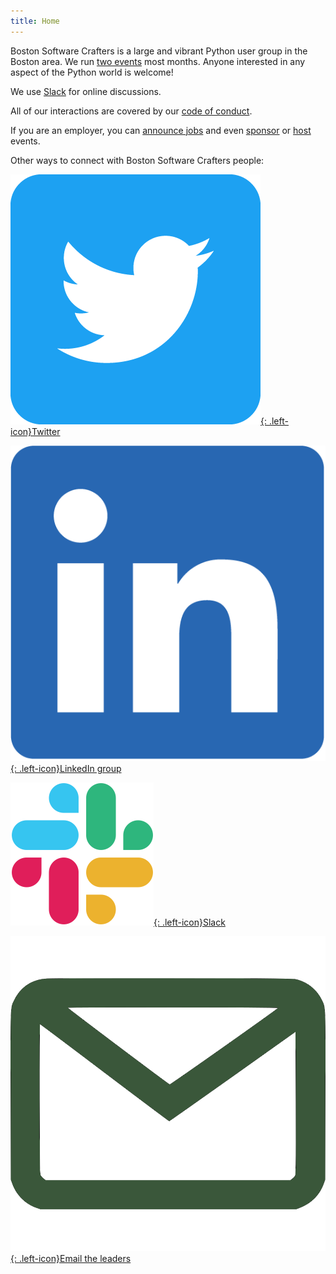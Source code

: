 ```yaml
---
title: Home
---
```


Boston Software Crafters is a large and vibrant Python user group in the Boston area.  We run [two events](events.md) most months. Anyone interested in any aspect of the Python world is welcome!

We use [Slack](slack.md) for online discussions.

All of our interactions are covered by our [code of conduct](code-of-conduct.md).

If you are an employer, you can [announce jobs](jobs.md) and even [sponsor](sponsorship.md) or [host](hosting.md) events.

Other ways to connect with Boston Software Crafters people:

[![Twitter](assets/images/Twitter_Social_Icon_Rounded_Square_Color.png){: .left-icon}Twitter](https://twitter.com/bostonsoftwarecrafters???)

[![LinkedIn](assets/images/LI-In-Bug.png){: .left-icon}LinkedIn group](https://www.linkedin.com/groups/12301683/)

[![Slack](assets/images/Slack_Mark_Web.png){: .left-icon}Slack](slack)

[![Email](assets/images/email.png){: .left-icon}Email the leaders](contact)
